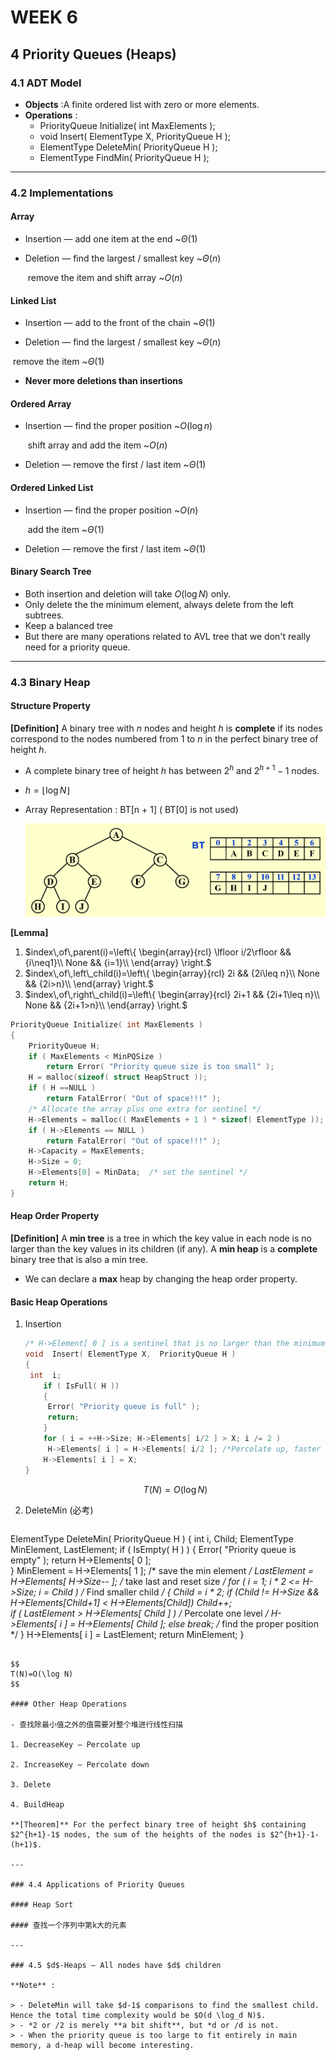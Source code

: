 # WEEK 6

## 4 Priority Queues (Heaps)

### 4.1 ADT Model

- **Objects** :A finite ordered list with zero or more elements.
- **Operations** :
  - PriorityQueue  Initialize( int MaxElements ); 
  - void  Insert( ElementType X, PriorityQueue H ); 
  - ElementType  DeleteMin( PriorityQueue H ); 
  - ElementType  FindMin( PriorityQueue H ); 

---

### 4.2 Implementations

#### Array

- Insertion — add one item at the end ~$\Theta(1)$

- Deletion — find the largest / smallest key ~$\Theta(n)$

  ​                     remove the item and shift array ~$O(n)$

#### Linked List 

- Insertion — add to the front of the chain ~$\Theta(1)$

-  Deletion — find the largest / smallest key ~$\Theta(n)$

  ​                      remove the item ~$\Theta(1)$

- **Never more deletions than insertions**

#### Ordered Array

- Insertion — find the proper position ~$O(\log n)$

  ​                      shift array and add the item  ~$O(n)$

- Deletion — remove the first / last item ~$\Theta(1)$

#### Ordered Linked List

- Insertion — find the proper position ~$O(n)$

  ​                      add the item  ~$\Theta(1)$

- Deletion — remove the first / last item ~$\Theta(1)$

#### Binary Search Tree

- Both insertion and deletion will take $O(\log N)$ only.
- Only delete the the minimum element, always delete from the left subtrees.
- Keep a balanced tree 
- But there are many operations related to AVL tree that we don't really need for a priority queue.

---

### 4.3 Binary Heap

#### Structure Property

**[Definition]** A binary tree with $n$ nodes and height $h$ is **complete**  if  its nodes correspond to the nodes numbered from $1$ to $n$ in the perfect binary tree of height $h$.

- A complete binary tree of height $h$ has between $2^h$ and $2^{h+1}-1$ nodes.

- $h=\lfloor\log N\rfloor$

- Array Representation : BT[n + 1]  ( BT[0] is not used)

  ![6-1](picture/6-1.png)

**[Lemma]** 

1. $index\,of\,parent(i)=\left\{
   \begin{array}{rcl}
   \lfloor i/2\rfloor && {i\neq1}\\
   None && {i=1}\\
   \end{array} \right.$
2. $index\,of\,left\_child(i)=\left\{
   \begin{array}{rcl}
   2i && {2i\leq n}\\
   None && {2i>n}\\
   \end{array} \right.$
3. $index\,of\,right\_child(i)=\left\{
   \begin{array}{rcl}
   2i+1 && {2i+1\leq n}\\
   None && {2i+1>n}\\
   \end{array} \right.$

```c
PriorityQueue Initialize( int MaxElements ) 
{ 
    PriorityQueue H; 
    if ( MaxElements < MinPQSize ) 
		return Error( "Priority queue size is too small" ); 
    H = malloc(sizeof( struct HeapStruct )); 
    if ( H ==NULL ) 
		return FatalError( "Out of space!!!" ); 
    /* Allocate the array plus one extra for sentinel */ 
    H->Elements = malloc(( MaxElements + 1 ) * sizeof( ElementType )); 
    if ( H->Elements == NULL ) 
		return FatalError( "Out of space!!!" ); 
    H->Capacity = MaxElements; 
    H->Size = 0; 
    H->Elements[0] = MinData;  /* set the sentinel */
    return H; 
}
```

#### Heap Order Property

**[Definition]** A **min tree** is a tree in which the key value in each node is no larger than the key values in its children (if any).  A **min heap** is a **complete** binary tree that is also a min tree.

- We can declare a **max** heap by changing the heap order property.

#### Basic Heap Operations

1. Insertion

   ```c
   /* H->Element[ 0 ] is a sentinel that is no larger than the minimum element in the heap.*/ 
   void  Insert( ElementType X,  PriorityQueue H ) 
   { 
   	int  i; 
       if ( IsFull( H )) 
       { 
   		Error( "Priority queue is full" ); 
   		return; 
       } 
       for ( i = ++H->Size; H->Elements[ i/2 ] > X; i /= 2 ) 
   		H->Elements[ i ] = H->Elements[ i/2 ]; /*Percolate up, faster than swap*/
       H->Elements[ i ] = X; 
   }
   ```

   $$
   T(N)=O(\log N)
   $$

2. DeleteMin (必考)

   ```c
ElementType DeleteMin( PriorityQueue H ) 
   { 
       int i, Child; 
       ElementType MinElement, LastElement;
       if ( IsEmpty( H ) ) 
       { 
       	Error( "Priority queue is empty" ); 
           return H->Elements[ 0 ];   
       } 
       MinElement = H->Elements[ 1 ];  /* save the min element */
       LastElement = H->Elements[ H->Size-- ];  /* take last and reset size */
       for ( i = 1; i * 2 <= H->Size; i = Child )  /* Find smaller child */ 
       { 
            Child = i * 2; 
            if (Child != H->Size && H->Elements[Child+1] < H->Elements[Child]) 
   	     	Child++;     
            if ( LastElement > H->Elements[ Child ] )   /* Percolate one level */ 
   	     	H->Elements[ i ] = H->Elements[ Child ]; 
            else break;   /* find the proper position */
       } 
       H->Elements[ i ] = LastElement; 
       return MinElement; 
   }
   ```
   
   $$
   T(N)=O(\log N)
   $$

#### Other Heap Operations    

- 查找除最小值之外的值需要对整个堆进行线性扫描

1. DecreaseKey — Percolate up

2. IncreaseKey — Percolate down

3. Delete

4. BuildHeap

   **[Theorem]** For the perfect binary tree of height $h$ containing $2^{h+1}-1$ nodes, the sum of the heights of the nodes is $2^{h+1}-1-(h+1)$.

---

### 4.4 Applications of Priority Queues

#### Heap Sort

#### 查找一个序列中第k大的元素

---

### 4.5 $d$-Heaps — All nodes have $d$ children

**Note** :

> - DeleteMin will take $d-1$ comparisons to find the smallest child. Hence the total time complexity would be $O(d \log_d N)$.
> - *2 or /2 is merely **a bit shift**, but *d or /d is not.
> - When the priority queue is too large to fit entirely in main memory, a d-heap will become interesting.